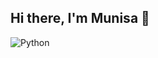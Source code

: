 ## Hi there, I'm Munisa 👋

![Python](https://img.shields.io/badge/python-3670A0?style=for-the-badge&logo=python&logoColor=ffdd54)
<!--
**munisa27/munisa27** is a ✨ _special_ ✨ repository because its `README.md` (this file) appears on your GitHub profile.

Here are some ideas to get you started:

- 🔭 I’m currently working on ...
- 🌱 I’m currently learning ...
- 👯 I’m looking to collaborate on ...
- 🤔 I’m looking for help with ...
- 💬 Ask me about ...
- 📫 How to reach me: ...
- 😄 Pronouns: ...
- ⚡ Fun fact: ...
-->
